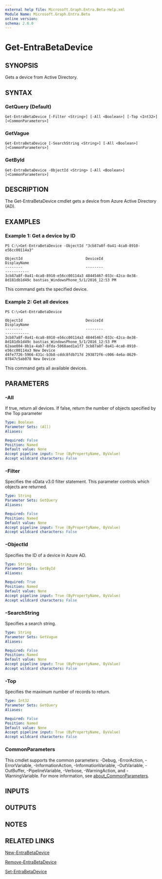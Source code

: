 ```yaml
---
external help file: Microsoft.Graph.Entra.Beta-Help.xml
Module Name: Microsoft.Graph.Entra.Beta
online version:
schema: 2.0.0
---
```


# Get-EntraBetaDevice

## SYNOPSIS
Gets a device from Active Directory.

## SYNTAX

### GetQuery (Default)
```
Get-EntraBetaDevice [-Filter <String>] [-All <Boolean>] [-Top <Int32>] [<CommonParameters>]
```

### GetVague
```
Get-EntraBetaDevice [-SearchString <String>] [-All <Boolean>] [<CommonParameters>]
```

### GetById
```
Get-EntraBetaDevice -ObjectId <String> [-All <Boolean>] [<CommonParameters>]
```

## DESCRIPTION
The Get-EntraBetaDevice cmdlet gets a device from Azure Active Directory (AD).

## EXAMPLES

### Example 1: Get a device by ID
```
PS C:\>Get-EntraBetaDevice -ObjectId "3cb87a8f-0a41-4ca8-8910-e56cc00114a3"

ObjectId                             DeviceId                             DisplayName
--------                             --------                             -----------
3cb87a8f-0a41-4ca8-8910-e56cc00114a3 48445467-033c-42ca-8e38-8d181db1d49c bastias_WindowsPhone_5/1/2016_12:53 PM
```

This command gets the specified device.

### Example 2: Get all devices
```
PS C:\>Get-EntraBetaDevice

ObjectId                             DeviceId                             DisplayName
--------                             --------                             -----------
3cb87a8f-0a41-4ca8-8910-e56cc00114a3 48445467-033c-42ca-8e38-8d181db1d49c bastias_WindowsPhone_5/1/2016_12:53 PM
62aae804-8b1a-4ab7-8fda-5068aed1a1f7 3cb87a8f-0a41-4ca8-8910-e56cc00114a3 New Device
d4fe7726-5966-431c-b3b8-cddc8fdb717d 293872f6-c006-4e6a-8629-07847c5ab078 New Device
```

This command gets all available devices.

## PARAMETERS

### -All
If true, return all devices.
If false, return the number of objects specified by the Top parameter

```yaml
Type: Boolean
Parameter Sets: (All)
Aliases:

Required: False
Position: Named
Default value: None
Accept pipeline input: True (ByPropertyName, ByValue)
Accept wildcard characters: False
```

### -Filter
Specifies the oData v3.0 filter statement.
This parameter controls which objects are returned.

```yaml
Type: String
Parameter Sets: GetQuery
Aliases:

Required: False
Position: Named
Default value: None
Accept pipeline input: True (ByPropertyName, ByValue)
Accept wildcard characters: False
```

### -ObjectId
Specifies the ID of a device in Azure AD.

```yaml
Type: String
Parameter Sets: GetById
Aliases:

Required: True
Position: Named
Default value: None
Accept pipeline input: True (ByPropertyName, ByValue)
Accept wildcard characters: False
```

### -SearchString
Specifies a search string.

```yaml
Type: String
Parameter Sets: GetVague
Aliases:

Required: False
Position: Named
Default value: None
Accept pipeline input: True (ByPropertyName, ByValue)
Accept wildcard characters: False
```

### -Top
Specifies the maximum number of records to return.

```yaml
Type: Int32
Parameter Sets: GetQuery
Aliases:

Required: False
Position: Named
Default value: None
Accept pipeline input: True (ByPropertyName, ByValue)
Accept wildcard characters: False
```

### CommonParameters
This cmdlet supports the common parameters: -Debug, -ErrorAction, -ErrorVariable, -InformationAction, -InformationVariable, -OutVariable, -OutBuffer, -PipelineVariable, -Verbose, -WarningAction, and -WarningVariable. For more information, see [about_CommonParameters](http://go.microsoft.com/fwlink/?LinkID=113216).

## INPUTS

## OUTPUTS

## NOTES

## RELATED LINKS

[New-EntraBetaDevice]()

[Remove-EntraBetaDevice]()

[Set-EntraBetaDevice]()

